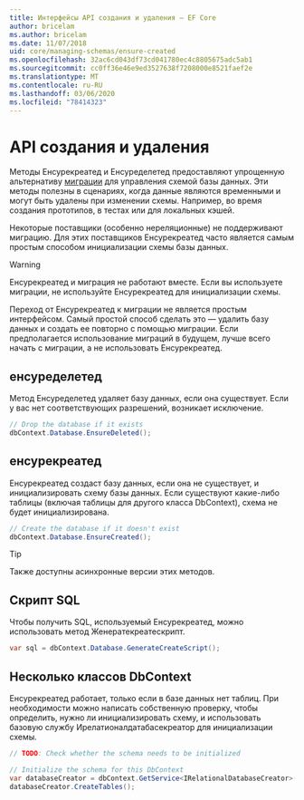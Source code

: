 ```yaml
---
title: Интерфейсы API создания и удаления — EF Core
author: bricelam
ms.author: bricelam
ms.date: 11/07/2018
uid: core/managing-schemas/ensure-created
ms.openlocfilehash: 32ac6cd043df73cd041780ec4c8805675adc5ab1
ms.sourcegitcommit: cc0ff36e46e9ed3527638f7208000e8521faef2e
ms.translationtype: MT
ms.contentlocale: ru-RU
ms.lasthandoff: 03/06/2020
ms.locfileid: "78414323"
---
```

# <a name="create-and-drop-apis"></a>API создания и удаления

Методы Енсурекреатед и Енсуределетед предоставляют упрощенную альтернативу [миграции](migrations/index.md) для управления схемой базы данных. Эти методы полезны в сценариях, когда данные являются временными и могут быть удалены при изменении схемы. Например, во время создания прототипов, в тестах или для локальных кэшей.

Некоторые поставщики (особенно нереляционные) не поддерживают миграцию. Для этих поставщиков Енсурекреатед часто является самым простым способом инициализации схемы базы данных.

> [!WARNING]
> Енсурекреатед и миграция не работают вместе. Если вы используете миграции, не используйте Енсурекреатед для инициализации схемы.

Переход от Енсурекреатед к миграции не является простым интерфейсом. Самый простой способ сделать это — удалить базу данных и создать ее повторно с помощью миграции. Если предполагается использование миграций в будущем, лучше всего начать с миграции, а не использовать Енсурекреатед.

## <a name="ensuredeleted"></a>енсуределетед

Метод Енсуределетед удаляет базу данных, если она существует. Если у вас нет соответствующих разрешений, возникает исключение.

``` csharp
// Drop the database if it exists
dbContext.Database.EnsureDeleted();
```

## <a name="ensurecreated"></a>енсурекреатед

Енсурекреатед создаст базу данных, если она не существует, и инициализировать схему базы данных. Если существуют какие-либо таблицы (включая таблицы для другого класса DbContext), схема не будет инициализирована.

``` csharp
// Create the database if it doesn't exist
dbContext.Database.EnsureCreated();
```

> [!TIP]
> Также доступны асинхронные версии этих методов.

## <a name="sql-script"></a>Скрипт SQL

Чтобы получить SQL, используемый Енсурекреатед, можно использовать метод Женератекреатескрипт.

``` csharp
var sql = dbContext.Database.GenerateCreateScript();
```

## <a name="multiple-dbcontext-classes"></a>Несколько классов DbContext

Енсурекреатед работает, только если в базе данных нет таблиц. При необходимости можно написать собственную проверку, чтобы определить, нужно ли инициализировать схему, и использовать базовую службу Ирелатионалдатабасекреатор для инициализации схемы.

``` csharp
// TODO: Check whether the schema needs to be initialized

// Initialize the schema for this DbContext
var databaseCreator = dbContext.GetService<IRelationalDatabaseCreator>();
databaseCreator.CreateTables();
```
